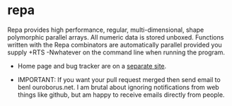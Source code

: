repa
====

Repa provides high performance, regular, multi-dimensional, shape polymorphic parallel arrays. 
All numeric data is stored unboxed. Functions written with the Repa combinators are automatically
parallel provided you supply +RTS -Nwhatever on the command line when running the program.

* Home page and bug tracker are on a [separate site](http://repa.ouroborus.net/).

* IMPORTANT: If you want your pull request merged then send email to benl <wibble> ouroborus.net. I am brutal about ignoring notifications from web things like github, but am happy to receive emails directly from people.
